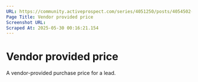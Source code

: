 ```yaml
---
URL: https://community.activeprospect.com/series/4051250/posts/4054502-activeprospect-product-glossary
Page Title: Vendor provided price
Screenshot URL: 
Scraped At: 2025-05-30 00:16:21.154
---
```


# Vendor provided price

A vendor-provided purchase price for a lead.